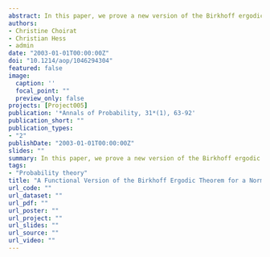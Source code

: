 ```yaml
---
abstract: In this paper, we prove a new version of the Birkhoff ergodic theorem (BET) for random variables depending on a parameter (alias integrands). This involves variational convergences, namely epigraphical, hypographical and uniform convergence and requires a suitable definition of the conditional expectation of integrands. We also have to establish the measurability of the epigraphical lower and upper limits with respect to the $\sigma$-field of invariant subsets. From the main result, applications to uniform versions of the BET to sequences of random sets and to the strong consistency of estimators are briefly derived.
authors:
- Christine Choirat
- Christian Hess
- admin
date: "2003-01-01T00:00:00Z"
doi: "10.1214/aop/1046294304"
featured: false
image:
  caption: ''
  focal_point: ""
  preview_only: false
projects: [Project005]
publication: '*Annals of Probability, 31*(1), 63-92'
publication_short: ""
publication_types:
- "2"
publishDate: "2003-01-01T00:00:00Z"
slides: ""
summary: In this paper, we prove a new version of the Birkhoff ergodic theorem (BET) for random variables depending on a parameter (alias integrands). This involves variational convergences, namely epigraphical, hypographical and uniform convergence and requires a suitable definition of the conditional expectation of integrands. We also have to establish the measurability of the epigraphical lower and upper limits with respect to the $\sigma$-field of invariant subsets. From the main result, applications to uniform versions of the BET to sequences of random sets and to the strong consistency of estimators are briefly derived.
tags:
- "Probability theory"
title: "A Functional Version of the Birkhoff Ergodic Theorem for a Normal Integrand: A Variational Approach"
url_code: ""
url_dataset: ""
url_pdf: ""
url_poster: ""
url_project: ""
url_slides: ""
url_source: ""
url_video: ""
---
```


<script type="text/javascript" src="//cdn.plu.mx/widget-details.js"></script>
<a href="https://plu.mx/plum/a/?doi=10.1214/aop/1046294304" class="plumx-details"></a>
